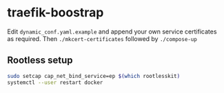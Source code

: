 # traefik-boostrap

Edit ``dynamic_conf.yaml.example`` and append your own service certificates as
required. Then `./mkcert-certificates` followed by `./compose-up`

## Rootless setup

```bash
sudo setcap cap_net_bind_service=ep $(which rootlesskit)
systemctl --user restart docker
```
